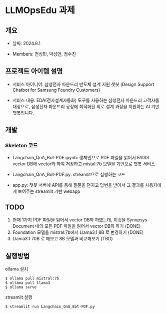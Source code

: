 # LLMOpsEdu 과제

## 개요
* 날짜: 2024.8.1

* Members: 전성민, 박성언, 정수진

## 프로젝트 아이템 설명
* 서비스 아이디어: 삼성전자 파운드리 반도체 설계 지원 챗봇 (Design Support Chatbot for Samsung Foundry Customers)

* 서비스 내용:
EDA(전자설계자동화) 도구를 사용하는 삼성전자 파운드리 고객사를 대상으로, 삼성전자 파운드리 공정에 최적화된 회로 설계 과정을 지원하는 AI 기반 챗봇입니다.

## 개발
### Skeleton 코드
* Langchain_QnA_Bot-PDF.ipynb: 랭체인으로 PDF 파일을 읽어서 FAISS vector DB에 vector화 하여 저장하고 mistal:7b 모델을 기반으로 챗봇 서비스

* Langchain_QnA_Bot-PDF.py: streamlit으로 실행하는 코드

* app.py: 챗봇 서버에 API를 통해 질문을 던지고 답변을 받아서 그 결과를 사용자에게 보여주는 streamlit 기반 webapp


## TODO
1. 현재 1가지 PDF 파일을 읽어서 vector DB화 하였는데, 이것을 Synopsys-Document 내의 모든 PDF 파일을 읽어서 vector DB화 하기 (DONE)
2. Foundation 모델을 mistral:7b에서 Llama3.1 8B 로 변경하기 (DONE)
3. Llama3.1 70B 로 해보고 8B 모델과 비교해보기 (TBD)

## 실행방법
ollama 설치
```
$ ollama pull mistral:7b
$ ollama pull llama3
$ ollama serve
```

streamlit 실행
```
$ streamlit run Langchain_QnA_Bot-PDF.py
```
